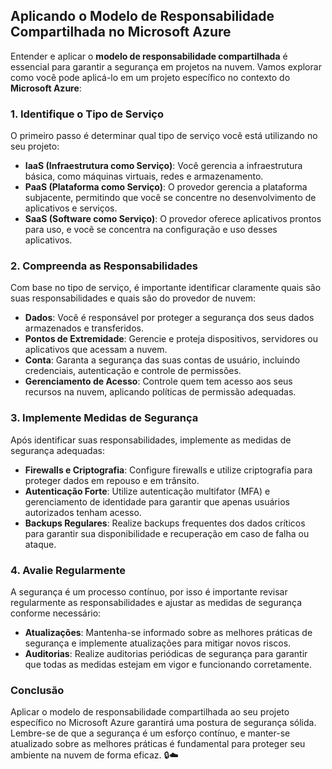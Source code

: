 ## Aplicando o Modelo de Responsabilidade Compartilhada no Microsoft Azure

Entender e aplicar o **modelo de responsabilidade compartilhada** é essencial para garantir a segurança em projetos na nuvem. Vamos explorar como você pode aplicá-lo em um projeto específico no contexto do **Microsoft Azure**:

### 1. Identifique o Tipo de Serviço

O primeiro passo é determinar qual tipo de serviço você está utilizando no seu projeto:

- **IaaS (Infraestrutura como Serviço)**: Você gerencia a infraestrutura básica, como máquinas virtuais, redes e armazenamento.
- **PaaS (Plataforma como Serviço)**: O provedor gerencia a plataforma subjacente, permitindo que você se concentre no desenvolvimento de aplicativos e serviços.
- **SaaS (Software como Serviço)**: O provedor oferece aplicativos prontos para uso, e você se concentra na configuração e uso desses aplicativos.

### 2. Compreenda as Responsabilidades

Com base no tipo de serviço, é importante identificar claramente quais são suas responsabilidades e quais são do provedor de nuvem:

- **Dados**: Você é responsável por proteger a segurança dos seus dados armazenados e transferidos.
- **Pontos de Extremidade**: Gerencie e proteja dispositivos, servidores ou aplicativos que acessam a nuvem.
- **Conta**: Garanta a segurança das suas contas de usuário, incluindo credenciais, autenticação e controle de permissões.
- **Gerenciamento de Acesso**: Controle quem tem acesso aos seus recursos na nuvem, aplicando políticas de permissão adequadas.

### 3. Implemente Medidas de Segurança

Após identificar suas responsabilidades, implemente as medidas de segurança adequadas:

- **Firewalls e Criptografia**: Configure firewalls e utilize criptografia para proteger dados em repouso e em trânsito.
- **Autenticação Forte**: Utilize autenticação multifator (MFA) e gerenciamento de identidade para garantir que apenas usuários autorizados tenham acesso.
- **Backups Regulares**: Realize backups frequentes dos dados críticos para garantir sua disponibilidade e recuperação em caso de falha ou ataque.

### 4. Avalie Regularmente

A segurança é um processo contínuo, por isso é importante revisar regularmente as responsabilidades e ajustar as medidas de segurança conforme necessário:

- **Atualizações**: Mantenha-se informado sobre as melhores práticas de segurança e implemente atualizações para mitigar novos riscos.
- **Auditorias**: Realize auditorias periódicas de segurança para garantir que todas as medidas estejam em vigor e funcionando corretamente.

### Conclusão

Aplicar o modelo de responsabilidade compartilhada ao seu projeto específico no Microsoft Azure garantirá uma postura de segurança sólida. Lembre-se de que a segurança é um esforço contínuo, e manter-se atualizado sobre as melhores práticas é fundamental para proteger seu ambiente na nuvem de forma eficaz. 🔒☁️
